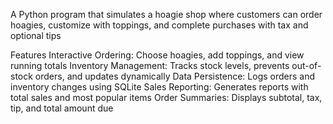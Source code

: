 A Python program that simulates a hoagie shop where customers can order hoagies, customize with toppings, and complete purchases with tax and optional tips

Features
Interactive Ordering: Choose hoagies, add toppings, and view running totals
Inventory Management: Tracks stock levels, prevents out-of-stock orders, and updates dynamically
Data Persistence: Logs orders and inventory changes using SQLite
Sales Reporting: Generates reports with total sales and most popular items
Order Summaries: Displays subtotal, tax, tip, and total amount due
